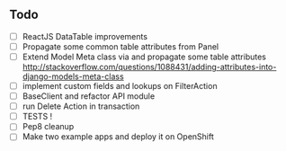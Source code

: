 
## Todo

* [ ] ReactJS DataTable improvements
* [ ] Propagate some common table attributes from Panel
* [ ] Extend Model Meta class via and propagate some table attributes http://stackoverflow.com/questions/1088431/adding-attributes-into-django-models-meta-class
* [ ] implement custom fields and lookups on FilterAction
* [ ] BaseClient and refactor API module
* [ ] run Delete Action in transaction
* [ ] TESTS !
* [ ] Pep8 cleanup
* [ ] Make two example apps and deploy it on OpenShift